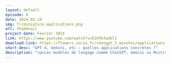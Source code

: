 ```yaml
---
layout: default
episode: 6
date: 2024-02-19
img: fr/miniature_applications.png
alt: thumbnail
project-date: Février 2024
link: https://www.youtube.com/watch?v=E2hPk3adUlI
download-link: https://flowers.inria.fr/chatgpt_5_minutes/applications.mov
short-desc: "GPT-4, Gemini, etc : quelles applications concrètes ?"
description: "<p>Les modèles de langage comme ChatGPT, Gemini ou Mistral sont de plus en plus puissants et tendent à être utilisés dans de plus en plus de domaines. Dans cette vidéo, nous vous proposons d’étudier les applications possibles de ces outils dans des domaines comme le travail, la santé, l’éducation ou encore la préservation de langues.</p>"
---
```

